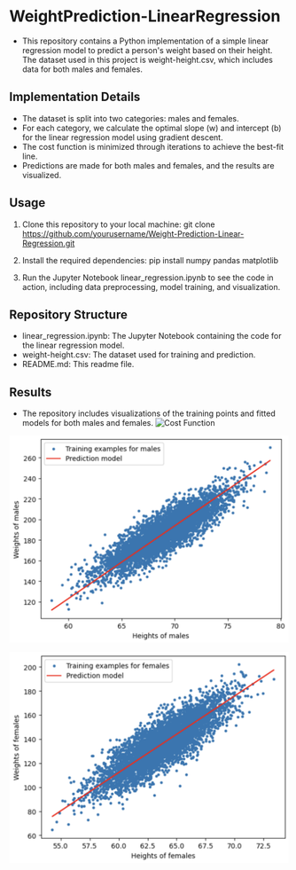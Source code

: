 # WeightPrediction-LinearRegression
- This repository contains a Python implementation of a simple linear regression model to predict a person's weight based on their height. The dataset used in this project is weight-height.csv, which includes data for both males and females.
## Implementation Details
- The dataset is split into two categories: males and females.
- For each category, we calculate the optimal slope (w) and intercept (b) for the linear regression model using gradient descent.
- The cost function is minimized through iterations to achieve the best-fit line.
- Predictions are made for both males and females, and the results are visualized.
## Usage
1. Clone this repository to your local machine:
git clone https://github.com/yourusername/Weight-Prediction-Linear-Regression.git

2. Install the required dependencies:
pip install numpy pandas matplotlib

3. Run the Jupyter Notebook linear_regression.ipynb to see the code in action, including data preprocessing, model training, and visualization.
## Repository Structure
- linear_regression.ipynb: The Jupyter Notebook containing the code for the linear regression model.
- weight-height.csv: The dataset used for training and prediction.
- README.md: This readme file.
## Results
- The repository includes visualizations of the training points and fitted models for both males and females.
![Cost Function](cost_function.png)

![Male Model](male_model.png)

![Female Model](female_model.png)